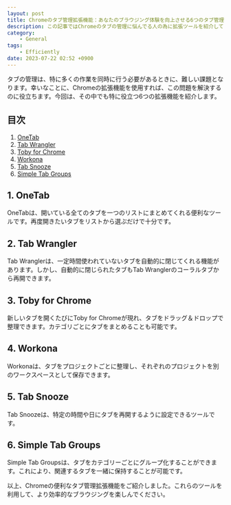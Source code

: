 ```yaml
---
layout: post
title: Chromeのタブ管理拡張機能：あなたのブラウジング体験を向上させる6つのタブ管理ツール
description: この記事ではChromeのタブの管理に悩んでる人の為に拡張ツールを紹介しています。
category:
    - General
tags:
    - Efficiently
date: 2023-07-22 02:52 +0900
---
```


タブの管理は、特に多くの作業を同時に行う必要があるときに、難しい課題となります。幸いなことに、Chromeの拡張機能を使用すれば、この問題を解決するのに役立ちます。今回は、その中でも特に役立つ6つの拡張機能を紹介します。

## 目次
1. [OneTab](#oneTab)
2. [Tab Wrangler](#tabWrangler)
3. [Toby for Chrome](#tobyForChrome)
4. [Workona](#workona)
5. [Tab Snooze](#tabSnooze)
6. [Simple Tab Groups](#simpleTabGroups)

<a name="oneTab"></a>
## 1. OneTab
OneTabは、開いている全てのタブを一つのリストにまとめてくれる便利なツールです。再度開きたいタブをリストから選ぶだけで十分です。

<a name="tabWrangler"></a>
## 2. Tab Wrangler
Tab Wranglerは、一定時間使われていないタブを自動的に閉じてくれる機能があります。しかし、自動的に閉じられたタブもTab Wranglerのコーラルタブから再開できます。

<a name="tobyForChrome"></a>
## 3. Toby for Chrome
新しいタブを開くたびにToby for Chromeが現れ、タブをドラッグ＆ドロップで整理できます。カテゴリごとにタブをまとめることも可能です。

<a name="workona"></a>
## 4. Workona
Workonaは、タブをプロジェクトごとに整理し、それぞれのプロジェクトを別のワークスペースとして保存できます。

<a name="tabSnooze"></a>
## 5. Tab Snooze
Tab Snoozeは、特定の時間や日にタブを再開するように設定できるツールです。

<a name="simpleTabGroups"></a>
## 6. Simple Tab Groups
Simple Tab Groupsは、タブをカテゴリーごとにグループ化することができます。これにより、関連するタブを一緒に保持することが可能です。

以上、Chromeの便利なタブ管理拡張機能をご紹介しました。これらのツールを利用して、より効率的なブラウジングを楽しんでください。
